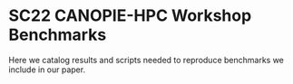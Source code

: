 # SC22 CANOPIE-HPC Workshop Benchmarks

Here we catalog results and scripts needed to reproduce
benchmarks we include in our paper.
